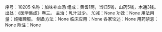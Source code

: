 序号：10205
名称：加味补血汤
组成：黄耆1两，当归5钱，山药5钱，木通3钱。
出处：《医学集成》卷三。
主治：乳汁过少。
加减：None
功效：None
用法用量：炖猪蹄服。
制备方法：None
临床应用：None
各家论述：None
用药禁忌：None
附注：None

